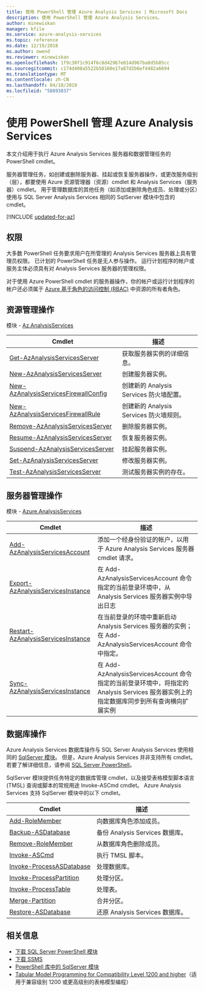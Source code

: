 ```yaml
---
title: 使用 PowerShell 管理 Azure Analysis Services | Microsoft Docs
description: 使用 PowerShell 管理 Azure Analysis Services。
author: minewiskan
manager: kfile
ms.service: azure-analysis-services
ms.topic: reference
ms.date: 12/19/2018
ms.author: owend
ms.reviewer: minewiskan
ms.openlocfilehash: 1f9c30f1c914f6c8d42967e014d967ba0d5b85cc
ms.sourcegitcommit: c174d408a5522b58160e17a87d2b6ef4482a6694
ms.translationtype: MT
ms.contentlocale: zh-CN
ms.lasthandoff: 04/18/2019
ms.locfileid: "58893837"
---
```

# <a name="manage-azure-analysis-services-with-powershell"></a>使用 PowerShell 管理 Azure Analysis Services

本文介绍用于执行 Azure Analysis Services 服务器和数据管理任务的 PowerShell cmdlet。 

服务器管理任务，如创建或删除服务器、挂起或恢复服务器操作，或更改服务级别（层），都要使用 Azure 资源管理器（资源）cmdlet 和 Analysis Services（服务器）cmdlet。 用于管理数据库的其他任务（如添加或删除角色成员、处理或分区）使用与 SQL Server Analysis Services 相同的 SqlServer 模块中包含的 cmdlet。

[!INCLUDE [updated-for-az](../../includes/updated-for-az.md)]

## <a name="permissions"></a>权限

大多数 PowerShell 任务要求用户在所管理的 Analysis Services 服务器上具有管理员权限。 已计划的 PowerShell 任务是无人参与操作。 运行计划程序的帐户或服务主体必须具有对 Analysis Services 服务器的管理权限。 

对于使用 Azure PowerShell cmdlet 的服务器操作，你的帐户或运行计划程序的帐户还必须属于 [Azure 基于角色的访问控制 (RBAC)](../role-based-access-control/overview.md) 中资源的所有者角色。 

## <a name="resource-management-operations"></a>资源管理操作 

模块 - [Az.AnalysisServices](/powershell/module/az.analysisservices)

|Cmdlet|描述| 
|------------|-----------------| 
|[Get-AzAnalysisServicesServer](/powershell/module/az.analysisservices/get-azanalysisservicesserver)|获取服务器实例的详细信息。|  
|[New-AzAnalysisServicesServer](/powershell/module/az.analysisservices/new-azanalysisservicesserver)|创建服务器实例。|   
|[New-AzAnalysisServicesFirewallConfig](/powershell/module/az.analysisservices/new-azanalysisservicesfirewallconfig)|创建新的 Analysis Services 防火墙配置。|   
|[New-AzAnalysisServicesFirewallRule](/powershell/module/az.analysisservices/new-azanalysisservicesfirewallrule)|创建新的 Analysis Services 防火墙规则。|   
|[Remove-AzAnalysisServicesServer](/powershell/module/az.analysisservices/remove-azanalysisservicesserver)|删除服务器实例。|  
|[Resume-AzAnalysisServicesServer](/powershell/module/az.analysisservices/resume-azanalysisservicesserver)|恢复服务器实例。|  
|[Suspend-AzAnalysisServicesServer](/powershell/module/az.analysisservices/suspend-azanalysisservicesserver)|挂起服务器实例。| 
|[Set-AzAnalysisServicesServer](/powershell/module/az.analysisservices/set-azanalysisservicesserver)|修改服务器实例。|   
|[Test-AzAnalysisServicesServer](/powershell/module/az.analysisservices/test-azanalysisservicesserver)|测试服务器实例的存在。| 

## <a name="server-management-operations"></a>服务器管理操作

模块 - [Azure.AnalysisServices](https://www.powershellgallery.com/packages/Azure.AnalysisServices)

|Cmdlet|描述| 
|------------|-----------------| 
|[Add-AzAnalysisServicesAccount](/powershell/module/az.analysisservices/add-AzAnalysisServicesaccount)|添加一个经身份验证的帐户，以用于 Azure Analysis Services 服务器 cmdlet 请求。| 
|[Export-AzAnalysisServicesInstance](/powershell/module/az.analysisservices/export-AzAnalysisServicesinstancelog)|在 Add-AzAnalysisServicesAccount 命令指定的当前登录环境中，从 Analysis Services 服务器实例中导出日志|  
|[Restart-AzAnalysisServicesInstance](/powershell/module/az.analysisservices/restart-AzAnalysisServicesinstance)|在当前登录的环境中重新启动 Analysis Services 服务器的实例；在 Add-AzAnalysisServicesAccount 命令中指定。|  
|[Sync-AzAnalysisServicesInstance](/powershell/module/az.analysisservices/restart-AzAnalysisServicesinstance)|在 Add-AzAnalysisServicesAccount 命令指定的当前登录环境中，将指定的 Analysis Services 服务器实例上的指定数据库同步到所有查询横向扩展实例|  

## <a name="database-operations"></a>数据库操作

Azure Analysis Services 数据库操作与 SQL Server Analysis Services 使用相同的 [SqlServer 模块](https://www.powershellgallery.com/packages/SqlServer)。 但是，Azure Analysis Services 并非支持所有 cmdlet。 若要了解详细信息，请参阅 [SQL Server PowerShell](https://docs.microsoft.com/sql/powershell/sql-server-powershell)。

SqlServer 模块提供任务特定的数据库管理 cmdlet，以及接受表格模型脚本语言 (TMSL) 查询或脚本的常规用途 Invoke-ASCmd cmdlet。 Azure Analysis Services 支持 SqlServer 模块中的以下 cmdlet。

  
|Cmdlet|描述|
|------------|-----------------| 
|[Add-RoleMember](https://docs.microsoft.com/powershell/module/sqlserver/Add-RoleMember)|向数据库角色添加成员。| 
|[Backup-ASDatabase](https://docs.microsoft.com/powershell/module/sqlserver/backup-asdatabase)|备份 Analysis Services 数据库。|  
|[Remove-RoleMember](https://docs.microsoft.com/powershell/module/sqlserver/remove-rolemember)|从数据库角色删除成员。|   
|[Invoke-ASCmd](https://docs.microsoft.com/powershell/module/sqlserver/invoke-ascmd)|执行 TMSL 脚本。|
|[Invoke-ProcessASDatabase](https://docs.microsoft.com/powershell/module/sqlserver/invoke-processasdatabase)|处理数据库。|  
|[Invoke-ProcessPartition](https://docs.microsoft.com/powershell/module/sqlserver/invoke-processpartition)|处理分区。| 
|[Invoke-ProcessTable](https://docs.microsoft.com/powershell/module/sqlserver/invoke-processtable)|处理表。|  
|[Merge-Partition](https://docs.microsoft.com/powershell/module/sqlserver/merge-partition)|合并分区。|  
|[Restore-ASDatabase](https://docs.microsoft.com/powershell/module/sqlserver/restore-asdatabase)|还原 Analysis Services 数据库。| 
  

## <a name="related-information"></a>相关信息

* [下载 SQL Server PowerShell 模块](https://docs.microsoft.com/sql/ssms/download-sql-server-ps-module)   
* [下载 SSMS](https://docs.microsoft.com/sql/ssms/download-sql-server-management-studio-ssms)   
* [PowerShell 库中的 SqlServer 模块](https://www.powershellgallery.com/packages/SqlServer)    
* [Tabular Model Programming for Compatibility Level 1200 and higher](/sql/analysis-services/tabular-model-programming-compatibility-level-1200/tabular-model-programming-for-compatibility-level-1200)（适用于兼容级别 1200 或更高级别的表格模型编程）
